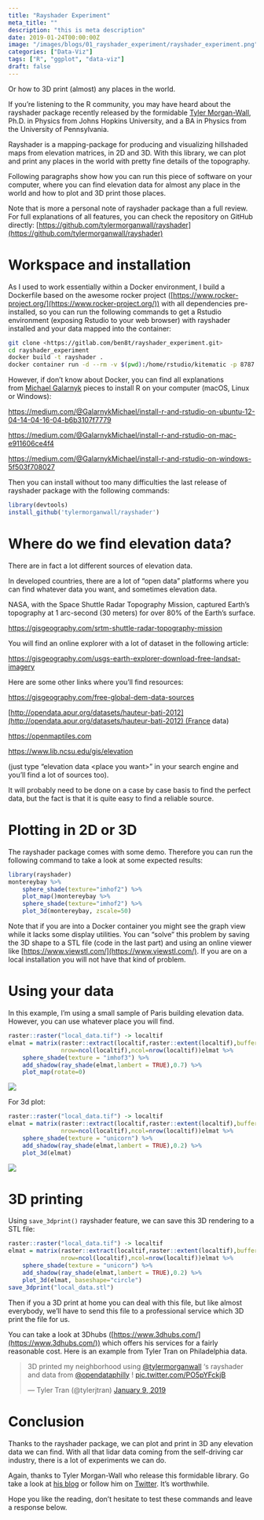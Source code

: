 ```yaml
---
title: "Rayshader Experiment"
meta_title: ""
description: "this is meta description"
date: 2019-01-24T00:00:00Z
image: "/images/blogs/01_rayshader_experiment/rayshader_experiment.png"
categories: ["Data-Viz"]
tags: ["R", "ggplot", "data-viz"]
draft: false
---
```


Or how to 3D print (almost) any places in the world.

If you’re listening to the R community, you may have heard about the rayshader package recently released by the formidable [Tyler Morgan-Wall](https://twitter.com/tylermorganwall), Ph.D. in Physics from Johns Hopkins University, and a BA in Physics from the University of Pennsylvania.

Rayshader is a mapping-package for producing and visualizing hillshaded maps from elevation matrices, in 2D and
3D. With this library, we can plot and print any places in the world with pretty fine details of the topography.

Following paragraphs show how you can run this piece of software on your computer, where you can find elevation data for almost any place in the world and how to plot and 3D print those places.

Note that is more a personal note of rayshader package than a full review. For full explanations of all features, you can check the repository on GitHub directly: [https://github.com/tylermorganwall/rayshader](https://github.com/tylermorganwall/rayshader)

# Workspace and installation

As I used to work essentially within a Docker environment, I build a Dockerfile based on the awesome rocker project ([https://www.rocker-project.org/](https://www.rocker-project.org/)) with all dependencies pre-installed, so you can run the following commands to get a Rstudio environment (exposing Rstudio to your web browser) with rayshader installed and your data mapped into the container:

```bash
git clone <https://gitlab.com/ben8t/rayshader_experiment.git>  
cd rayshader_experiment  
docker build -t rayshader .  
docker container run -d --rm -v $(pwd):/home/rstudio/kitematic -p 8787:8787 -e USER=admin -e PASSWORD=root --name rstudio rayshader
```

However, if don’t know about Docker, you can find all explanations from [Michael Galarnyk](https://medium.com/@GalarnykMichael) pieces to install R on your computer (macOS, Linux or Windows):

https://medium.com/@GalarnykMichael/install-r-and-rstudio-on-ubuntu-12-04-14-04-16-04-b6b3107f7779

https://medium.com/@GalarnykMichael/install-r-and-rstudio-on-mac-e911606ce4f4

https://medium.com/@GalarnykMichael/install-r-and-rstudio-on-windows-5f503f708027

Then you can install without too many difficulties the last release of rayshader package with the following commands:

```r
library(devtools)  
install_github('tylermorganwall/rayshader')
```

# Where do we find elevation data?

There are in fact a lot different sources of elevation data.

In developed countries, there are a lot of “open data” platforms where you can find whatever data you want, and sometimes elevation data.

NASA, with the Space Shuttle Radar Topography Mission, captured Earth’s topography at 1 arc-second (30 meters) for over 80% of the Earth’s surface.

https://gisgeography.com/srtm-shuttle-radar-topography-mission

You will find an online explorer with a lot of dataset in the following article:

https://gisgeography.com/usgs-earth-explorer-download-free-landsat-imagery

Here are some other links where you’ll find resources:

https://gisgeography.com/free-global-dem-data-sources

[http://opendata.apur.org/datasets/hauteur-bati-2012](http://opendata.apur.org/datasets/hauteur-bati-2012) (France data)

https://openmaptiles.com

https://www.lib.ncsu.edu/gis/elevation


(just type “elevation data \<place you want>” in your search engine and you’ll find a lot of sources too).

It will probably need to be done on a case by case basis to find the perfect data, but the fact is that it is quite easy to find a reliable source.

# Plotting in 2D or 3D

The rayshader package comes with some demo. Therefore you can run the following command to take a look at some expected results:

```r
library(rayshader)  
montereybay %>%  
    sphere_shade(texture="imhof2") %>%  
    plot_map()montereybay %>%  
    sphere_shade(texture="imhof2") %>%  
    plot_3d(montereybay, zscale=50)
```

Note that if you are into a Docker container you might see the graph view while it lacks some display utilities. You can “solve” this problem by saving the 3D shape to a STL file (code in the last part) and using an online viewer like [https://www.viewstl.com/](https://www.viewstl.com/). If you are on a local installation you will not have that kind of problem.

# Using your data

In this example, I’m using a small sample of Paris building elevation data. However, you can use whatever place you will find.

```r
raster::raster("local_data.tif") -> localtif  
elmat = matrix(raster::extract(localtif,raster::extent(localtif),buffer=1000),  
               nrow=ncol(localtif),ncol=nrow(localtif))elmat %>%  
    sphere_shade(texture = "imhof3") %>%  
    add_shadow(ray_shade(elmat,lambert = TRUE),0.7) %>%  
    plot_map(rotate=0)
```

![](/images/blogs/01_rayshader_experiment/top_render.png)

For 3d plot:

```r
raster::raster("local_data.tif") -> localtif  
elmat = matrix(raster::extract(localtif,raster::extent(localtif),buffer=1000),  
               nrow=ncol(localtif),ncol=nrow(localtif))elmat %>%  
    sphere_shade(texture = "unicorn") %>%  
    add_shadow(ray_shade(elmat,lambert = TRUE),0.2) %>%  
    plot_3d(elmat)
```

![](/images/blogs/01_rayshader_experiment/3d_render.png)

# 3D printing

Using `save_3dprint()` rayshader feature, we can save this 3D rendering to a STL file:

```r
raster::raster("local_data.tif") -> localtif  
elmat = matrix(raster::extract(localtif,raster::extent(localtif),buffer=1000),  
               nrow=ncol(localtif),ncol=nrow(localtif))elmat %>%  
    sphere_shade(texture = "unicorn") %>%  
    add_shadow(ray_shade(elmat,lambert = TRUE),0.2) %>%  
    plot_3d(elmat, baseshape="circle")  
save_3dprint("local_data.stl")
```

Then if you a 3D print at home you can deal with this file, but like almost everybody, we’ll have to send this file to a professional service which 3D print the file for us.

You can take a look at 3Dhubs ([https://www.3dhubs.com/](https://www.3dhubs.com/)) which offers his services for a fairly reasonable cost. Here is an example from Tyler Tran on Philadelphia data.

<blockquote class="twitter-tweet"><p lang="en" dir="ltr">3D printed my neighborhood using <a href="https://twitter.com/tylermorganwall?ref_src=twsrc%5Etfw">@tylermorganwall</a> ‘s rayshader and data from <a href="https://twitter.com/opendataphilly?ref_src=twsrc%5Etfw">@opendataphilly</a> ! <a href="https://t.co/PO5pYFckjB">pic.twitter.com/PO5pYFckjB</a></p>&mdash; Tyler Tran (@tylerjtran) <a href="https://twitter.com/tylerjtran/status/1082999235547676673?ref_src=twsrc%5Etfw">January 9, 2019</a></blockquote> <script async src="https://platform.twitter.com/widgets.js" charset="utf-8"></script>

# Conclusion

Thanks to the rayshader package, we can plot and print in 3D any elevation data we can find. With all that lidar data coming from the self-driving car industry, there is a lot of experiments we can do.

Again, thanks to Tyler Morgan-Wall who release this formidable library. Go take a look at [his blog](https://www.tylermw.com/) or follow him on [Twitter](https://twitter.com/tylermorganwall). It’s worthwhile.

Hope you like the reading, don’t hesitate to test these commands and leave a response below.